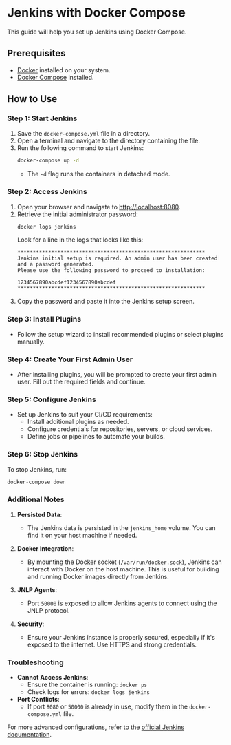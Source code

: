 # Jenkins with Docker Compose

This guide will help you set up Jenkins using Docker Compose.

## Prerequisites
- [Docker](https://docs.docker.com/get-docker/) installed on your system.
- [Docker Compose](https://docs.docker.com/compose/install/) installed.

## How to Use

### Step 1: Start Jenkins
1. Save the `docker-compose.yml` file in a directory.
2. Open a terminal and navigate to the directory containing the file.
3. Run the following command to start Jenkins:
   ```bash
   docker-compose up -d
   ```
   - The `-d` flag runs the containers in detached mode.

### Step 2: Access Jenkins
1. Open your browser and navigate to [http://localhost:8080](http://localhost:8080).
2. Retrieve the initial administrator password:
   ```bash
   docker logs jenkins
   ```
   Look for a line in the logs that looks like this:
   ```
   *************************************************************
   Jenkins initial setup is required. An admin user has been created and a password generated.
   Please use the following password to proceed to installation:

   1234567890abcdef1234567890abcdef
   *************************************************************
   ```
3. Copy the password and paste it into the Jenkins setup screen.

### Step 3: Install Plugins
- Follow the setup wizard to install recommended plugins or select plugins manually.

### Step 4: Create Your First Admin User
- After installing plugins, you will be prompted to create your first admin user. Fill out the required fields and continue.

### Step 5: Configure Jenkins
- Set up Jenkins to suit your CI/CD requirements:
  - Install additional plugins as needed.
  - Configure credentials for repositories, servers, or cloud services.
  - Define jobs or pipelines to automate your builds.

### Step 6: Stop Jenkins
To stop Jenkins, run:
```bash
docker-compose down
```

### Additional Notes
1. **Persisted Data**:
   - The Jenkins data is persisted in the `jenkins_home` volume. You can find it on your host machine if needed.

2. **Docker Integration**:
   - By mounting the Docker socket (`/var/run/docker.sock`), Jenkins can interact with Docker on the host machine. This is useful for building and running Docker images directly from Jenkins.

3. **JNLP Agents**:
   - Port `50000` is exposed to allow Jenkins agents to connect using the JNLP protocol.

4. **Security**:
   - Ensure your Jenkins instance is properly secured, especially if it's exposed to the internet. Use HTTPS and strong credentials.

### Troubleshooting
- **Cannot Access Jenkins**:
  - Ensure the container is running: `docker ps`
  - Check logs for errors: `docker logs jenkins`
- **Port Conflicts**:
  - If port `8080` or `50000` is already in use, modify them in the `docker-compose.yml` file.

For more advanced configurations, refer to the [official Jenkins documentation](https://www.jenkins.io/doc/).
